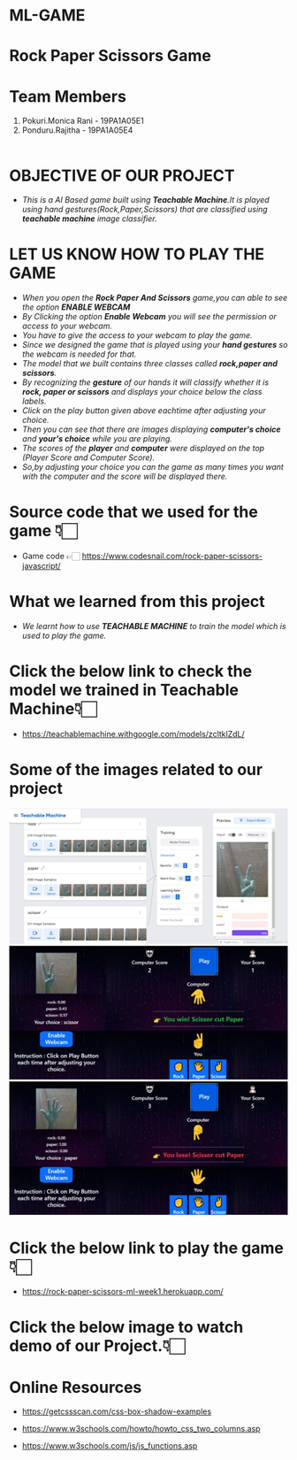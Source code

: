 # ML-GAME
  
 # Rock Paper Scissors Game


 #  Team Members
 1. Pokuri.Monica Rani - 19PA1A05E1
 2. Ponduru.Rajitha    - 19PA1A05E4
 <br></br>
 
 # OBJECTIVE OF OUR PROJECT
 
 * <i> This is a AI Based game built using <b>Teachable Machine</b>.It is played using hand gestures(Rock,Paper,Scissors)
  that are classified using <b>teachable machine</b> image classifier.</i>
  
 
  
 # LET US KNOW HOW TO PLAY THE GAME
  
*  <i> When you open the **Rock Paper And Scissors** game,you can able to see the option **ENABLE WEBCAM**</i>
*  <i> By Clicking the option **Enable Webcam** you will see the permission or access to your webcam.</i>
*  <i> You have to give the access to your webcam to play the game.</i>
*  <i> Since we designed the game that is played using your **hand gestures** so the webcam is needed for that.</i>
*  <i> The model that we built contains three classes called **rock,paper and scissors**.</i>
*  <i> By recognizing the **gesture** of our hands it will classify whether it is **rock, paper or scissors** and displays            your choice below the class labels. </i>
*  <i> Click on the play button given above eachtime  after adjusting your choice.</i>
*  <i>Then you can see that there are images displaying **computer's choice** and **your's choice** while you are playing.</i>
*  <i> The scores of the **player** and **computer** were displayed on the top (Player Score and Computer Score).</i>
*  <i> So,by adjusting your choice you can the game as many times you want with the computer and the score will be        displayed there. </i>
  
  
  
  
  # Source code that we used for the game 👇🏻
  
  * Game code  👉🏻 https://www.codesnail.com/rock-paper-scissors-javascript/
  
 
   # What we learned from this project
   
  
  * <i>We learnt how to use **TEACHABLE MACHINE** to train the model which is used to play the game.</i>
  
   # Click the below link to check the model we trained in **Teachable Machine**👇🏻
  
  * https://teachablemachine.withgoogle.com/models/zcltklZdL/
  
  
   # Some of the images related to our project
   
   ![Game](https://raw.githubusercontent.com/Rajitha-19/ML-GAME/main/Image1.jpeg)
   ![Game](https://raw.githubusercontent.com/Rajitha-19/ML-GAME/main/Image3.jpeg)
   ![Game](https://raw.githubusercontent.com/Rajitha-19/ML-GAME/main/Image2.jpeg)
  
  
  
  
  
   # Click the below link to play the game 👇🏻
   
  * https://rock-paper-scissors-ml-week1.herokuapp.com/
  
  
  
  
   # Click the below image to watch demo of our Project.👇🏻
  
  
  
  
  
  
   # Online Resources
 
  * https://getcssscan.com/css-box-shadow-examples
  
  * https://www.w3schools.com/howto/howto_css_two_columns.asp
  
  * https://www.w3schools.com/js/js_functions.asp
  
